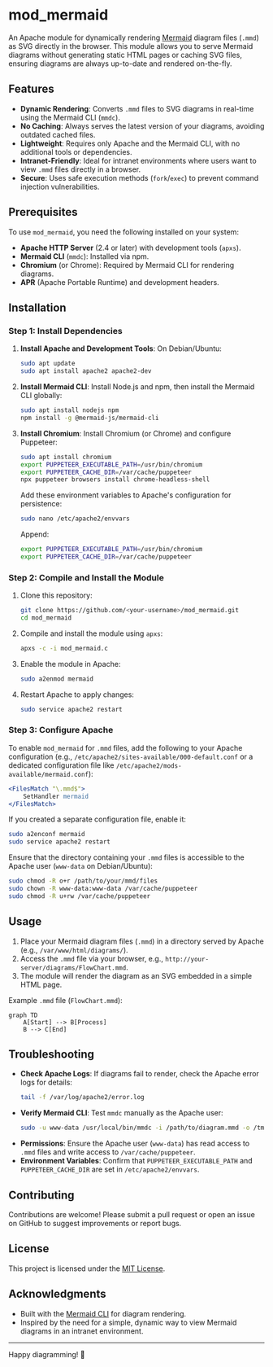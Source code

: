# mod_mermaid

An Apache module for dynamically rendering [Mermaid](https://mermaid-js.github.io/mermaid/) diagram files (`.mmd`) as SVG directly in the browser. This module allows you to serve Mermaid diagrams without generating static HTML pages or caching SVG files, ensuring diagrams are always up-to-date and rendered on-the-fly.

## Features
- **Dynamic Rendering**: Converts `.mmd` files to SVG diagrams in real-time using the Mermaid CLI (`mmdc`).
- **No Caching**: Always serves the latest version of your diagrams, avoiding outdated cached files.
- **Lightweight**: Requires only Apache and the Mermaid CLI, with no additional tools or dependencies.
- **Intranet-Friendly**: Ideal for intranet environments where users want to view `.mmd` files directly in a browser.
- **Secure**: Uses safe execution methods (`fork`/`exec`) to prevent command injection vulnerabilities.

## Prerequisites
To use `mod_mermaid`, you need the following installed on your system:
- **Apache HTTP Server** (2.4 or later) with development tools (`apxs`).
- **Mermaid CLI** (`mmdc`): Installed via npm.
- **Chromium** (or Chrome): Required by Mermaid CLI for rendering diagrams.
- **APR** (Apache Portable Runtime) and development headers.

## Installation

### Step 1: Install Dependencies
1. **Install Apache and Development Tools**:
   On Debian/Ubuntu:
   ```bash
   sudo apt update
   sudo apt install apache2 apache2-dev
   ```

2. **Install Mermaid CLI**:
   Install Node.js and npm, then install the Mermaid CLI globally:
   ```bash
   sudo apt install nodejs npm
   npm install -g @mermaid-js/mermaid-cli
   ```

3. **Install Chromium**:
   Install Chromium (or Chrome) and configure Puppeteer:
   ```bash
   sudo apt install chromium
   export PUPPETEER_EXECUTABLE_PATH=/usr/bin/chromium
   export PUPPETEER_CACHE_DIR=/var/cache/puppeteer
   npx puppeteer browsers install chrome-headless-shell
   ```

   Add these environment variables to Apache's configuration for persistence:
   ```bash
   sudo nano /etc/apache2/envvars
   ```
   Append:
   ```bash
   export PUPPETEER_EXECUTABLE_PATH=/usr/bin/chromium
   export PUPPETEER_CACHE_DIR=/var/cache/puppeteer
   ```

### Step 2: Compile and Install the Module
1. Clone this repository:
   ```bash
   git clone https://github.com/<your-username>/mod_mermaid.git
   cd mod_mermaid
   ```

2. Compile and install the module using `apxs`:
   ```bash
   apxs -c -i mod_mermaid.c
   ```

3. Enable the module in Apache:
   ```bash
   sudo a2enmod mermaid
   ```

4. Restart Apache to apply changes:
   ```bash
   sudo service apache2 restart
   ```

### Step 3: Configure Apache
To enable `mod_mermaid` for `.mmd` files, add the following to your Apache configuration (e.g., `/etc/apache2/sites-available/000-default.conf` or a dedicated configuration file like `/etc/apache2/mods-available/mermaid.conf`):

```apache
<FilesMatch "\.mmd$">
    SetHandler mermaid
</FilesMatch>
```

If you created a separate configuration file, enable it:
```bash
sudo a2enconf mermaid
sudo service apache2 restart
```

Ensure that the directory containing your `.mmd` files is accessible to the Apache user (`www-data` on Debian/Ubuntu):
```bash
sudo chmod -R o+r /path/to/your/mmd/files
sudo chown -R www-data:www-data /var/cache/puppeteer
sudo chmod -R u+rw /var/cache/puppeteer
```

## Usage
1. Place your Mermaid diagram files (`.mmd`) in a directory served by Apache (e.g., `/var/www/html/diagrams/`).
2. Access the `.mmd` file via your browser, e.g., `http://your-server/diagrams/FlowChart.mmd`.
3. The module will render the diagram as an SVG embedded in a simple HTML page.

Example `.mmd` file (`FlowChart.mmd`):
```mermaid
graph TD
    A[Start] --> B[Process]
    B --> C[End]
```

## Troubleshooting
- **Check Apache Logs**: If diagrams fail to render, check the Apache error logs for details:
  ```bash
  tail -f /var/log/apache2/error.log
  ```
- **Verify Mermaid CLI**: Test `mmdc` manually as the Apache user:
  ```bash
  sudo -u www-data /usr/local/bin/mmdc -i /path/to/diagram.mmd -o /tmp/test.svg
  ```
- **Permissions**: Ensure the Apache user (`www-data`) has read access to `.mmd` files and write access to `/var/cache/puppeteer`.
- **Environment Variables**: Confirm that `PUPPETEER_EXECUTABLE_PATH` and `PUPPETEER_CACHE_DIR` are set in `/etc/apache2/envvars`.

## Contributing
Contributions are welcome! Please submit a pull request or open an issue on GitHub to suggest improvements or report bugs.

## License
This project is licensed under the [MIT License](LICENSE).

## Acknowledgments
- Built with the [Mermaid CLI](https://github.com/mermaid-js/mermaid-cli) for diagram rendering.
- Inspired by the need for a simple, dynamic way to view Mermaid diagrams in an intranet environment.

---

Happy diagramming! 🚀